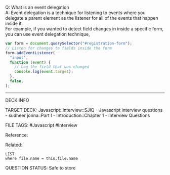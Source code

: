 Q: What is an event delegation  
A: Event delegation is a technique for listening to events where you delegate a parent element as the listener for all of the events that happen inside it.  
For example, if you wanted to detect field changes in inside a specific form, you can use event delegation technique,
```javascript
var form = document.querySelector("#registration-form");
// Listen for changes to fields inside the form
form.addEventListener(
  "input",
  function (event) {
    // Log the field that was changed
    console.log(event.target);
  },
  false,
);
```
<!--ID: 1693596723044-->

---

DECK INFO

TARGET DECK: Javascript::Interview::SJIQ - Javascript interview questions - sudheer jonna::Part I - Introduction::Chapter 1 - Interview Questions

FILE TAGS: #Javascript #Interview

Reference:

Related:

```dataview
LIST
where file.name = this.file.name
```

QUESTION STATUS: Safe to store